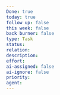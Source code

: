 ```yaml
---
Done: true
today: true
follow up: false
this week: false
back burner: false
type: Task
status:
relation:
description:
effort:
ai-assigned: false
ai-ignore: false
priority:
agent:
---
```

